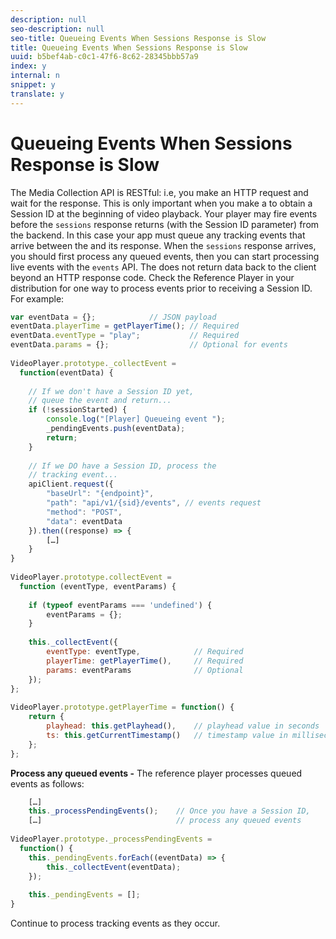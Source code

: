```yaml
---
description: null
seo-description: null
seo-title: Queueing Events When Sessions Response is Slow
title: Queueing Events When Sessions Response is Slow
uuid: b5bef4ab-c0c1-47f6-8c62-28345bbb57a9
index: y
internal: n
snippet: y
translate: y
---
```


# Queueing Events When Sessions Response is Slow

<a id="section_nk1_mnv_gcb"></a>

The Media Collection API is RESTful: i.e, you make an HTTP request and wait for the response. This is only important when you make a [](../../media-collection-api/mc-api-ref/mc-api-sessions-req.md) to obtain a Session ID at the beginning of video playback. Your player may fire events before the `sessions` response returns (with the Session ID parameter) from the backend. In this case your app must queue any tracking events that arrive between the [](../../media-collection-api/mc-api-ref/mc-api-sessions-req.md) and its response. When the `sessions` response arrives, you should first process any queued events, then you can start processing live events with the `events` API. The [](../../media-collection-api/mc-api-ref/mc-api-events-req.md)does not return data back to the client beyond an HTTP response code. Check the Reference Player in your distribution for one way to process events prior to receiving a Session ID. For example:

```js
var eventData = {};            // JSON payload 
eventData.playerTime = getPlayerTime(); // Required 
eventData.eventType = "play";           // Required 
eventData.params = {};                  // Optional for events 
 
VideoPlayer.prototype._collectEvent =  
  function(eventData) { 
 
    // If we don't have a Session ID yet,  
    // queue the event and return... 
    if (!sessionStarted) { 
        console.log("[Player] Queueing event "); 
        _pendingEvents.push(eventData); 
        return; 
    } 
 
    // If we DO have a Session ID, process the 
    // tracking event...     
    apiClient.request({ 
        "baseUrl": "{endpoint}", 
        "path": "api/v1/{sid}/events", // events request 
        "method": "POST", 
        "data": eventData 
    }).then((response) => {   
        […] 
    } 
} 
 
VideoPlayer.prototype.collectEvent =  
  function (eventType, eventParams) { 
         
    if (typeof eventParams === 'undefined') {   
        eventParams = {}; 
    } 
 
    this._collectEvent({                   
        eventType: eventType,            // Required 
        playerTime: getPlayerTime(),     // Required 
        params: eventParams              // Optional  
    });                                    
}; 
 
VideoPlayer.prototype.getPlayerTime = function() { 
    return { 
        playhead: this.getPlayhead(),    // playhead value in seconds 
        ts: this.getCurrentTimestamp()   // timestamp value in milliseconds 
    }; 
};
```

**Process any queued events -** The reference player processes queued events as follows: 

```js
    […] 
    this._processPendingEvents();    // Once you have a Session ID, 
    […]                              // process any queued events 
 
VideoPlayer.prototype._processPendingEvents =  
  function() { 
    this._pendingEvents.forEach((eventData) => { 
        this._collectEvent(eventData); 
    }); 
 
    this._pendingEvents = []; 
}
```

Continue to process tracking events as they occur.
